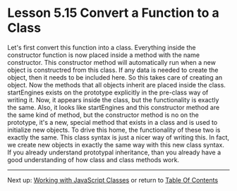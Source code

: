 # Lesson 5.15 Convert a Function to a Class

Let's first convert this function into a class. Everything inside the constructor function is now placed inside a method with the name constructor. This constructor method will automatically run when a new object is constructred from this class. If any data is needed to create the object, then it needs to be included here. So this takes care of creating an object. Now the methods that all objects inherit are placed inside the class. startEngines exists on the prototype explicitly in the pre-class way of writing it. Now, it appears inside the class, but the functionality is exactly the same. Also, it looks like startEngines and this constructor method are the same kind of method, but the constructor method is no on the prototype, it's a new, special method that exists in a class and is used to initialize new objects. To drive this home, the functionality of these two is exactly the same. This class syntax is just a nicer way of writing this. In fact, we create new objects in exactly the same way with this new class syntax. If you already understand prototypal inheritance, than you already have a good understanding of how class and class methods work.

- - -
Next up: [Working with JavaScript Classes](ND024_Part3_Lesson05_16.md) or return to [Table Of Contents](./ND024_TableOfContents.md)

